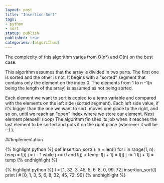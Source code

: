 ```yaml
---
layout: post
title: "Insertion Sort"
tags:
- python
- sort
status: publish
published: true
categories: [algorithms]
---
```

The complexity of this algorithm varies from O(n²) and O(n) on the best case.

This algorithm assumes that the array is divided in two parts. The first one is sorted and the other is not. It begins with a "sorted" segment that contains only the element on the index 0. The elements from 1 to n -1(n being the length of the array) is assumed as not being sorted.

Each element we want to sort is copied to a temp variable and compared with the elements on the left side (sorted segment). Each left side value, if it's bigger than the one we want to sort, moves one place to the right, and so on, until we reach an "open" index where we store our element. Next element please!!! (loop) The algorithm finishes its job when it reaches the last element to be sorted and puts it on the right place (wherever it will be :-) ).

<!-- more -->

##Implementation

{% highlight python %}
def insertion_sort(l):
    n = len(l)
    for i in range(1, n):
        temp = l[i]
        j = i - 1
        while j >= 0 and l[j] > temp:
            l[j + 1] = l[j]
            j -= 1
        l[j + 1] = temp
{% endhighlight %}

{% highlight python %}
l = [1, 32, 3, 45, 5, 6, 8, 0, 99, 72]
insertion_sort(l)
print l  # [0, 1, 3, 5, 6, 8, 32, 45, 72, 99]
{% endhighlight %}
